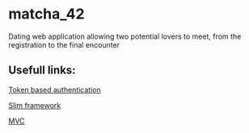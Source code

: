 # matcha_42
Dating web application allowing two potential lovers to meet, from the registration to the final encounter


## Usefull links:

[Token based authentication](https://stackoverflow.com/questions/1592534/what-is-token-based-authentication)

[Slim framework](https://www.slimframework.com/)

[MVC](https://en.wikipedia.org/wiki/Model%E2%80%93view%E2%80%93controller)

